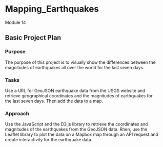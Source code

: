 # Mapping_Earthquakes
Module 14

## Basic Project Plan

### Purpose

The purpose of this project is to visually show the differences between the magnitudes of earthquakes all over the world for the last seven days.

### Tasks

Use a URL for GeoJSON earthquake data from the USGS website and retrieve geographical coordinates and the magnitudes of earthquakes for the last seven days. Then add the data to a map.

### Approach

Use the JavaScript and the D3.js library to retrieve the coordinates and magnitudes of the earthquakes from the GeoJSON data. Rhen, use the Leaflet library to plot the data on a Mapbox map through an API request and create interactivity for the earthquake data.
